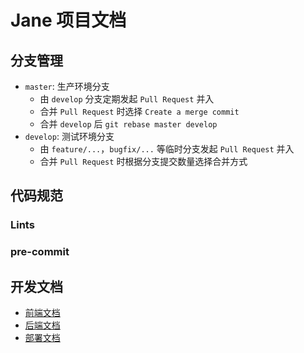 # Jane 项目文档

## 分支管理

- `master`: 生产环境分支
  - 由 `develop` 分支定期发起 `Pull Request` 并入
  - 合并 `Pull Request` 时选择 `Create a merge commit`
  - 合并 `develop` 后 `git rebase master develop`
- `develop`: 测试环境分支
  - 由 `feature/...`，`bugfix/...` 等临时分支发起 `Pull Request` 并入
  - 合并 `Pull Request` 时根据分支提交数量选择合并方式

## 代码规范

### Lints

### pre-commit

## 开发文档

- [前端文档](frontend.md)
- [后端文档](backend.md)
- [部署文档](deployment.md)
